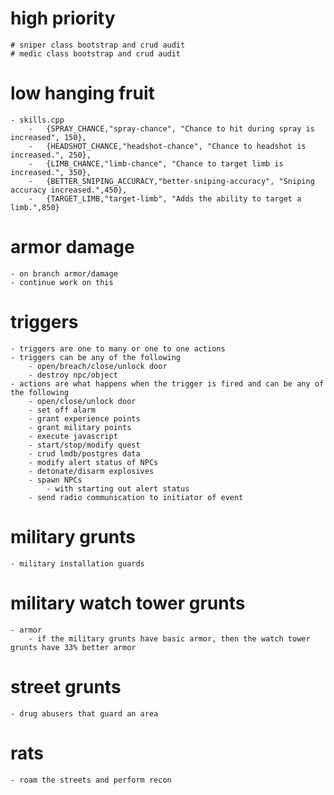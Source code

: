 # high priority
	# sniper class bootstrap and crud audit
	# medic class bootstrap and crud audit

# low hanging fruit
	- skills.cpp
		-	{SPRAY_CHANCE,"spray-chance", "Chance to hit during spray is increased", 150},
		-	{HEADSHOT_CHANCE,"headshot-chance", "Chance to headshot is increased.", 250},
		-	{LIMB_CHANCE,"limb-chance", "Chance to target limb is increased.", 350},
		-	{BETTER_SNIPING_ACCURACY,"better-sniping-accuracy", "Sniping accuracy increased.",450},
		-	{TARGET_LIMB,"target-limb", "Adds the ability to target a limb.",850}

# armor damage
	- on branch armor/damage
	- continue work on this

# triggers
	- triggers are one to many or one to one actions
	- triggers can be any of the following
		- open/breach/close/unlock door
		- destroy npc/object
	- actions are what happens when the trigger is fired and can be any of the following
		- open/close/unlock door
		- set off alarm
		- grant experience points
		- grant military points
		- execute javascript
		- start/stop/modify quest
		- crud lmdb/postgres data
		- modify alert status of NPCs
		- detonate/disarm explosives
		- spawn NPCs
			- with starting out alert status
		- send radio communication to initiator of event

# military grunts
	- military installation guards

# military watch tower grunts
	- armor 
		- if the military grunts have basic armor, then the watch tower grunts have 33% better armor


# street grunts
	- drug abusers that guard an area

# rats
	- roam the streets and perform recon

